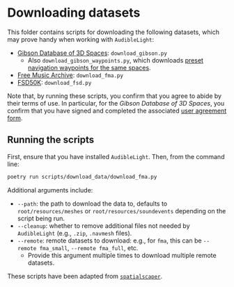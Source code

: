 # Downloading datasets

This folder contains scripts for downloading the following datasets, which may prove handy when working with `AudibleLight`:

- [Gibson Database of 3D Spaces](http://gibsonenv.stanford.edu/database/): `download_gibson.py`
  - Also `download_gibson_waypoints.py`, which downloads [preset navigation waypoints for the same spaces](https://github.com/StanfordVL/GibsonEnv/blob/master/gibson/data/README.md#navigation-waypoints).
- [Free Music Archive](https://github.com/mdeff/fma): `download_fma.py`
- [FSD50K](https://zenodo.org/records/4060432): `download_fsd.py`

Note that, by running these scripts, you confirm that you agree to abide by their terms of use. In particular, for the *Gibson Database of 3D Spaces*, you confirm that you have signed and completed the associated [user agreement form](https://docs.google.com/forms/d/e/1FAIpQLScWlx5Z1DM1M-wTSXaa6zV8lTFkPmTHW1LqMsoCBDWsTDjBkQ/viewform). 

## Running the scripts

First, ensure that you have installed `AudibleLight`. Then, from the command line:

```bash
poetry run scripts/download_data/download_fma.py
```

Additional arguments include:
- `--path`: the path to download the data to, defaults to `root/resources/meshes` or `root/resources/soundevents` depending on the script being run.
- `--cleanup`: whether to remove additional files not needed by `AudibleLight` (e.g., `.zip`, `.navmesh` files).
- `--remote`: remote datasets to download: e.g., for `fma`, this can be `--remote fma_small`,  `--remote fma_full`, etc.
  - Provide this argument multiple times to download multiple remote datasets.

These scripts have been adapted from [`spatialscaper`](https://github.com/marl/SpatialScaper/tree/main/scripts).

